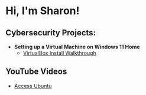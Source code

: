 <h1>Hi, I'm Sharon! </h1>

<h2> Cybersecurity Projects:</h2>

- <b>Setting up a Virtual Machine on Windows 11 Home</b>
  - [VirtualBox Install Walkthrough](https://github.com/sharontechnical2022/Virtual-Box-Install/edit/main/README.md)

<h2>YouTube Videos</h2>


 
  - [Access Ubuntu](https://www.youtube.com/watch?v=78-zh3rwko8)
